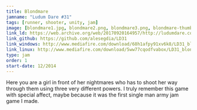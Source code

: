 ```yaml
---
title: Blondmare
jamname: "Ludum Dare #31"
tags: [runner, shooter, unity, jam]
image: [blondmare1.jpg, blondmare2.png, blondmare3.png, blondmare-thumb.png]
link_ld: https://web.archive.org/web/20170920164957/http://ludumdare.com/compo/ludum-dare-31/?action=preview&uid=44038
link_github: https://github.com/alesegdia/LD31
link_windows: http://www.mediafire.com/download/68h1afpy91xv6k8/LD31_blondmare_win.rar
link_linux: http://www.mediafire.com/download/5ww77cqodfvabox/LD31_blondmare_linux.rar
type: jam
order: 1
start-date: 12/2014
---
```


Here you are a girl in front of her nightmares who has to shoot her way through them
using three very different powers. I truly remember this game with special affect,
maybe because it was the first single man army jam game I made.
